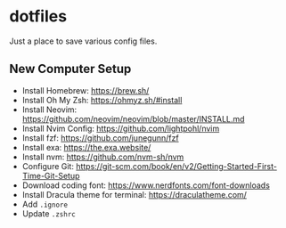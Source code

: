 # dotfiles

Just a place to save various config files.

## New Computer Setup

- Install Homebrew: https://brew.sh/
- Install Oh My Zsh: https://ohmyz.sh/#install
- Install Neovim: https://github.com/neovim/neovim/blob/master/INSTALL.md
- Install Nvim Config: https://github.com/lightpohl/nvim
- Install fzf: https://github.com/junegunn/fzf
- Install exa: https://the.exa.website/
- Install nvm: https://github.com/nvm-sh/nvm
- Configure Git: https://git-scm.com/book/en/v2/Getting-Started-First-Time-Git-Setup
- Download coding font: https://www.nerdfonts.com/font-downloads
- Install Dracula theme for terminal: https://draculatheme.com/
- Add `.ignore`
- Update `.zshrc`
